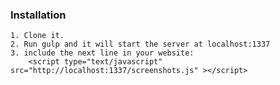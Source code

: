 ### Installation

    1. Clone it.
    2. Run gulp and it will start the server at localhost:1337
    3. include the next line in your website:
    	<script type="text/javascript" src="http://localhost:1337/screenshots.js" ></script>
